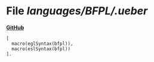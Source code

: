 # File _languages/BFPL/.ueber_
**[GitHub](https://github.com/softlang/yas/blob/master/languages/BFPL/.ueber)**
```
[
  macro(eglSyntax(bfpl)),
  macro(eslSyntax(bfpl))
].
```

